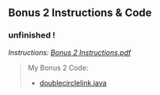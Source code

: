 ## Bonus 2 Instructions & Code

### unfinished !

*Instructions: [Bonus 2 Instructions.pdf](https://github.com/odnaiviv/CSC2720/blob/main/Bonus%20Assignments/Bonus%202/Bonus%202%20Instructions.pdf)*

>My Bonus 2 Code: 
>* [doublecirclelink.java](https://github.com/odnaiviv/CSC2720/blob/main/Bonus%20Assignments/Bonus%202/doublecirclelink.java)
